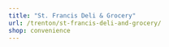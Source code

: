 ```yaml
---
title: "St. Francis Deli & Grocery"
url: /trenton/st-francis-deli-and-grocery/
shop: convenience
---
```

